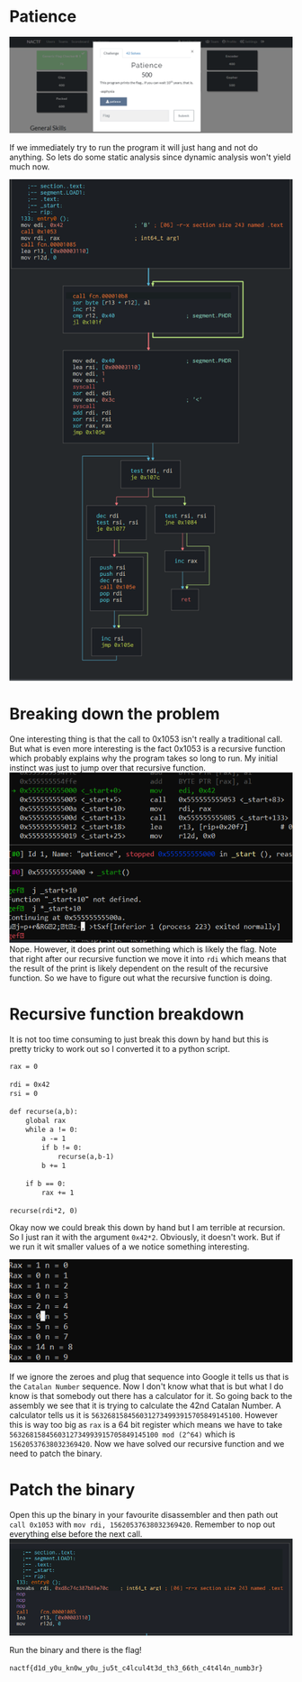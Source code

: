 # Patience

![screenshot](prompt.png)

If we immediately try to run the program it will just hang and not do anything. So lets do some static analysis since dynamic analysis won't yield much now.

![screenshot](flow.png)

# Breaking down the problem
One interesting thing is that the call to 0x1053 isn't really a traditional call. But what is even more interesting is the fact 0x1053 is a recursive function which probably explains why the program takes so long to run.
My initial instinct was just to jump over that recursive function.
![screenshot](jump.png)
Nope. However, it does print out something which is likely the flag. Note that right after our recursive function we move it into `rdi` which means that the result of the print is likely dependent on the result of the recursive function. So we have to figure out what the recursive function is doing.

# Recursive function breakdown

It is not too time consuming to just break this down by hand but this is pretty tricky to work out so I converted it to a python script.
```
rax = 0

rdi = 0x42
rsi = 0

def recurse(a,b):
    global rax
    while a != 0:
        a -= 1
        if b != 0:
            recurse(a,b-1)
        b += 1

    if b == 0:
        rax += 1

recurse(rdi*2, 0)
```
Okay now we could break this down by hand but I am terrible at recursion. So I just ran it with the argument `0x42*2`. Obviously, it doesn't work. But if we run it wit smaller values of a we notice something interesting.

![screenshot](recursion.png)

If we ignore the zeroes and plug that sequence into Google it tells us that is the `Catalan Number` sequence. Now I don't know what that is but what I do know is that somebody out there has a calculator for it. So going back to the assembly we see that it is trying to calculate the 42nd Catalan Number. A calculator tells us it is `5632681584560312734993915705849145100`. However this is way too big as `rax` is a 64 bit register which means we have to take `5632681584560312734993915705849145100 mod (2^64)` which is `15620537638032369420`. Now we have solved our recursive function and we need to patch the binary.

# Patch the binary

Open this up the binary in your favourite disassembler and then path out `call 0x1053` with `mov rdi, 15620537638032369420`. Remember to nop out everything else before the next call.
![screenshot](patched.png)

Run the binary and there is the flag!

`nactf{d1d_y0u_kn0w_y0u_ju5t_c4lcul4t3d_th3_66th_c4t4l4n_numb3r}`
